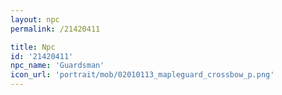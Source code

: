 ```yaml
---
layout: npc
permalink: /21420411

title: Npc
id: '21420411'
npc_name: 'Guardsman'
icon_url: 'portrait/mob/02010113_mapleguard_crossbow_p.png'
---
```


